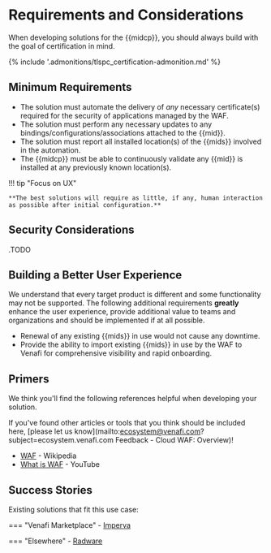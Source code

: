 # Requirements and Considerations

When developing solutions for the {{midcp}}, you should always build with the goal of certification in mind.

{% include '.admonitions/tlspc_certification-admonition.md' %}

## Minimum Requirements 

- The solution must automate the delivery of *any* necessary certificate(s) required for the security of applications managed by the WAF.
- The solution must perform any necessary updates to any bindings/configurations/associations attached to the {{mid}}.
- The solution must report all installed location(s) of the {{mids}} involved in the automation.
- The {{midcp}} must be able to continuously validate any {{mid}} is installed at any previously known location(s).

!!! tip "Focus on UX"

    **The best solutions will require as little, if any, human interaction as possible after initial configuration.**

## Security Considerations

.TODO
    
## Building a Better User Experience

We understand that every target product is different and some functionality may not be supported.
The following additional requirements **greatly** enhance the user experience, provide additional value to teams and organizations and should be implemented if at all possible. 

- Renewal of any existing {{mids}} in use would not cause any downtime.
- Provide the ability to import existing {{mids}} in use by the WAF to Venafi for comprehensive visibility and rapid onboarding.

## Primers
We think you'll find the following references helpful when developing your solution.

If you've found other articles or tools that you think should be included here, [please let us know](mailto:ecosystem@venafi.com?subject=ecosystem.venafi.com Feedback - Cloud WAF: Overview)!

- [WAF](https://en.wikipedia.org/wiki/Web_application_firewall) - Wikipedia
- [What is WAF](https://www.youtube.com/watch?v=p8CQcF_9280) - YouTube

## Success Stories

Existing solutions that fit this use case:

=== "Venafi Marketplace"
    - [Imperva](https://marketplace.venafi.com/ui/xchange-marketplace-app/620d2d6ed419fb06a5c5bd36/solution/62a34b3e7550f2ee553cf2d1)

=== "Elsewhere"
    - [Radware](https://www.radware.com/products/cloud-waf-service/)